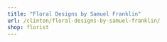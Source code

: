 ```yaml
---
title: "Floral Designs by Samuel Franklin"
url: /clinton/floral-designs-by-samuel-franklin/
shop: florist
---
```

